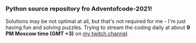 
### Python source repository fro Adventofcode-2021!

Solutions may be not optimal at all, but that's not required for me - I'm just having fun and solving puzzles.
Trying to stream the coding daily at about **9 PM Moscow time (GMT +3)** on [my twitch channel](https://www.twitch.tv/fellvin).

